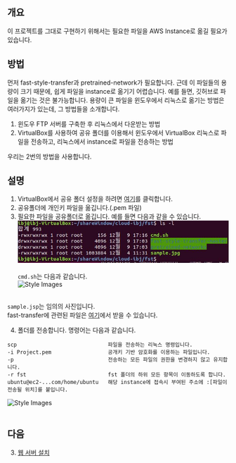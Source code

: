 ## 개요
이 프로젝트를 그대로 구현하기 위해서는 필요한 파일을 AWS Instance로 옮길 필요가 있습니다.

## 방법
먼저 fast-style-transfer과 pretrained-network가 필요합니다.
근데 이 파일들의 용량이 크기 때문에, 쉽게 파일을 instance로 옮기기 어렵습니다. 예를 들면, 깃허브로 파일을 옮기는 것은 불가능합니다.
용량이 큰 파일을 윈도우에서 리눅스로 옮기는 방법은 여러가지가 있는데, 그 방법들을 소개합니다.
  1. 윈도우 FTP 서버를 구축한 후 리눅스에서 다운받는 방법
  2. VirtualBox를 사용하여 공유 폴더를 이용해서 윈도우에서 VirtualBox 리눅스로 파일을 전송하고, 리눅스에서 instance로 파일을 전송하는 방법</br>
  
우리는 2번의 방법을 사용합니다.

## 설명
1. VirtualBox에서 공유 폴더 설정을 하려면 [여기](http://noota.tistory.com/entry/%EB%B2%84%EC%B6%94%EC%96%BC%EB%B0%95%EC%8A%A4VirtualBox-%EA%B3%B5%EC%9C%A0%ED%8F%B4%EB%8D%94-%EC%82%AC%EC%9A%A9%ED%95%98%EA%B8%B0-HostWindows-GuestUbuntuLinux)를 클릭합니다.
2. 공유폴더에 개인키 파일을 옮깁니다.(.pem 파일)
3. 필요한 파일을 공유폴더로 옮깁니다. 예를 들면 다음과 같을 수 있습니다.
  ![Style Images](https://github.com/BJ-Lim/Cloud/blob/master/captures/move_02.JPG)</br></br>
  ```cmd.sh```는 다음과 같습니다.</br>
  ![Style Images](https://github.com/BJ-Lim/Cloud/blob/master/captures/move_03.JPG)</br></br>
  
  ```sample.jsp```는 임의의 사진입니다.</br>
  fast-transfer에 관련된 파일은 [여기](https://github.com/ShafeenTejani/fast-style-transfer/blob/master/README.md)에서 받을 수 있습니다.</br>

4. 폴더를 전송합니다. 명령어는 다음과 같습니다.
  ```
  scp                             파일을 전송하는 리눅스 명령입니다.
  -i Project.pem                  공개키 기반 암호화를 이용하는 파일입니다.
  -p                              전송하는 모든 파일의 권한을 변경하지 않고 유지합니다.
  -r fst                          fst 폴더의 하위 모든 항목이 이동하도록 합니다.
  ubuntu@ec2-...com/home/ubuntu   해당 instance에 접속시 부여된 주소에 :[파일이 전송될 위치]를 붙입니다.
  ```
  ![Style Images](https://github.com/BJ-Lim/Cloud/blob/master/captures/move_01.JPG)</br></br>

## 다음
3. [웹 서버 설치](https://github.com/BJ-Lim/Cloud/blob/master/tutorial/03_Sever_Install.md)
